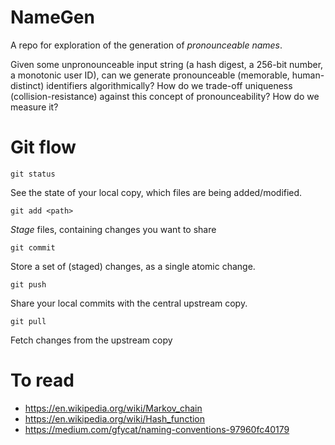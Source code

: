 # NameGen

A repo for exploration of the generation of _pronounceable names_.

Given some unpronounceable input string (a hash digest, a 256-bit number, a monotonic user ID), can we generate pronounceable (memorable, human-distinct) identifiers algorithmically? How do we trade-off uniqueness (collision-resistance) against this concept of pronounceability? How do we measure it?

# Git flow

```
git status
```

See the state of your local copy, which files are being added/modified.

```
git add <path>
```

_Stage_ files, containing changes you want to share

```
git commit
```

Store a set of (staged) changes, as a single atomic change.

```
git push
```

Share your local commits with the central upstream copy.

```
git pull
```

Fetch changes from the upstream copy

# To read
- https://en.wikipedia.org/wiki/Markov_chain
- https://en.wikipedia.org/wiki/Hash_function
- https://medium.com/gfycat/naming-conventions-97960fc40179
